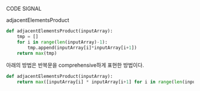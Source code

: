 CODE SIGNAL

adjacentElementsProduct

```python
def adjacentElementsProduct(inputArray):
    tmp = []
    for i in range(len(inputArray)-1):
        tmp.append(inputArray[i]*inputArray[i+1])
    return max(tmp)
```

아래의 방법은 반복문을 comprehensive하게 표현한 방법이다.

```python
def adjacentElementsProduct(inputArray):
    return max([inputArray[i] * inputArray[i+1] for i in range(len(inputArray)-1)])
```

    

